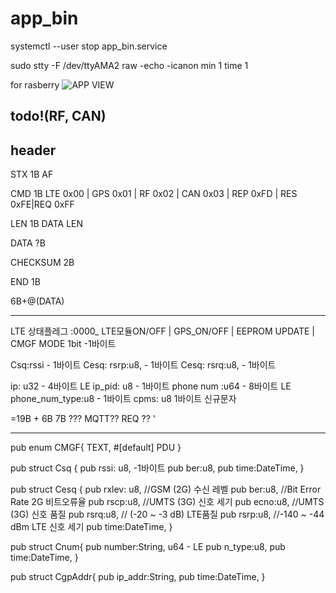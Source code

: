 # app_bin
systemctl --user stop app_bin.service

sudo stty -F /dev/ttyAMA2 raw -echo -icanon min 1 time 1

for rasberry
![APP VIEW](https://github.com/user-attachments/assets/adb9b981-bcc4-4d2a-ac70-3d6570de7a7b)


todo!(RF, CAN)
----------------------------------------------
header
---------------------------------------------
STX 1B
AF

CMD 1B 
LTE 0x00 | GPS 0x01 | RF 0x02 | CAN 0x03 | REP 0xFD | RES 0xFE|REQ 0xFF

LEN 1B
DATA LEN

DATA ?B

CHECKSUM 2B

END  1B

6B+@(DATA)
______________________________________________



LTE 
상태플레그 :0000_ LTE모듈ON/OFF | GPS_ON/OFF | EEPROM UPDATE | CMGF MODE 1bit  -1바이트

Csq:rssi - 1바이트
Cesq: rsrp:u8, - 1바이트
Cesq: rsrq:u8, - 1바이트

ip: u32      - 4바이트 LE 
ip_pid: u8   - 1바이트
phone num :u64   - 8바이트 LE
phone_num_type:u8    - 1바이트
cpms: u8     1바이트  신규문자

=19B + 6B
7B ??? MQTT?? REQ ??
'

---------------------------------------------
pub enum CMGF{
    TEXT,
    #[default]
    PDU
}

pub struct  Csq {
    pub rssi: u8,         -1바이트
    pub ber:u8,
    pub time:DateTime<Local>,
}


pub struct  Cesq {
    pub rxlev: u8, //GSM (2G) 수신 레벨
    pub ber:u8,  //Bit Error Rate 2G 비트오류율
    pub rscp:u8, //UMTS (3G) 신호 세기
    pub ecno:u8, //UMTS (3G) 신호 품질
    pub rsrq:u8, // (-20 ~ -3 dB) LTE품질
    pub rsrp:u8, //-140 ~ -44 dBm LTE 신호 세기
    pub time:DateTime<Local>,
}

pub struct Cnum{
    pub number:String,    u64 - LE
    pub n_type:u8,
    pub time:DateTime<Local>,
}

pub struct CgpAddr{
    pub ip_addr:String,
    pub time:DateTime<Local>,
}